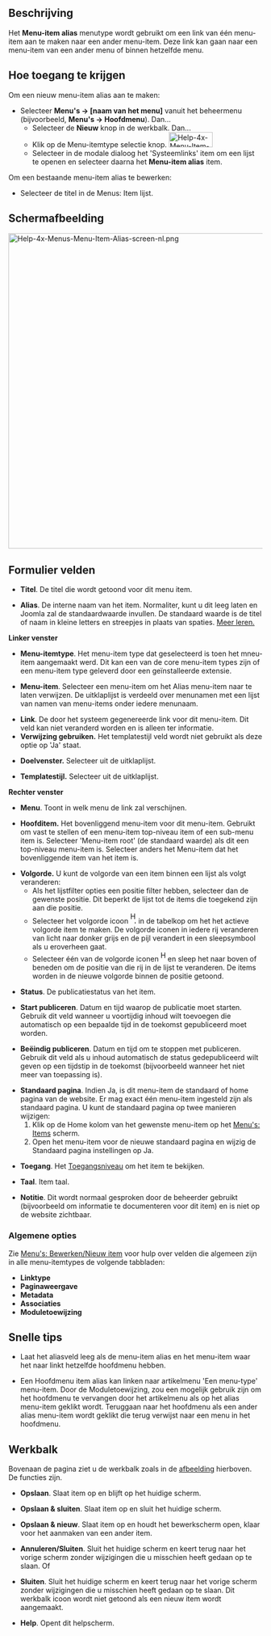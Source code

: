 <!-- Filename: Help4.x:Menu_Item:_Alias / Display title: Menu-item: Alias -->

## Beschrijving

Het **Menu-item alias** menutype wordt gebruikt om een link van één
menu-item aan te maken naar een ander menu-item. Deze link kan gaan naar
een menu-item van een ander menu of binnen hetzelfde menu.

## Hoe toegang te krijgen

Om een nieuw menu-item alias aan te maken:

- Selecteer **Menu's **→** \[naam van het menu\]** vanuit het beheermenu
  (bijvoorbeeld, **Menu's **→** Hoofdmenu**). Dan...
  - Selecteer de **Nieuw** knop in de werkbalk. Dan...
  - Klik op de Menu-itemtype selectie knop. <img
    src="https://docs.joomla.org/images/thumb/8/8f/Help-4x-Menu-Item-Type-Select-Button-nl.png/87px-Help-4x-Menu-Item-Type-Select-Button-nl.png"
    decoding="async"
    srcset="https://docs.joomla.org/images/8/8f/Help-4x-Menu-Item-Type-Select-Button-nl.png 1.5x"
    data-file-width="124" data-file-height="43" width="87" height="30"
    alt="Help-4x-Menu-Item-Type-Select-Button-nl.png" />
  - Selecteer in de modale dialoog het 'Systeemlinks' item om een lijst
    te openen en selecteer daarna het **Menu-item alias** item.

Om een bestaande menu-item alias te bewerken:

- Selecteer de titel in de Menus: Item lijst.

## Schermafbeelding

<img
src="https://docs.joomla.org/images/thumb/f/f3/Help-4x-Menus-Menu-Item-Alias-screen-nl.png/800px-Help-4x-Menus-Menu-Item-Alias-screen-nl.png"
decoding="async"
srcset="https://docs.joomla.org/images/f/f3/Help-4x-Menus-Menu-Item-Alias-screen-nl.png 1.5x"
data-file-width="1189" data-file-height="927" width="800" height="624"
alt="Help-4x-Menus-Menu-Item-Alias-screen-nl.png" />

## Formulier velden

- **Titel**. De titel die wordt getoond voor dit menu item.

<!-- -->

- **Alias**. De interne naam van het item. Normaliter, kunt u dit leeg
  laten en Joomla zal de standaardwaarde invullen. De standaard waarde
  is de titel of naam in kleine letters en streepjes in plaats van
  spaties. [Meer
  leren.](https://docs.joomla.org/Alias/nl "Special:MyLanguage/Alias/nl")

**Linker venster**

- **Menu-itemtype**. Het menu-item type dat geselecteerd is toen het
  mneu-item aangemaakt werd. Dit kan een van de core menu-item types
  zijn of een menu-item type geleverd door een geïnstalleerde extensie.

<!-- -->

- **Menu-item**. Selecteer een menu-item om het Alias menu-item naar te
  laten verwijzen. De uitklaplijst is verdeeld over menunamen met een
  lijst van namen van menu-items onder iedere menunaam.

<!-- -->

- **Link**. De door het systeem gegenereerde link voor dit menu-item.
  Dit veld kan niet veranderd worden en is alleen ter informatie.
- **Verwijzing gebruiken.** Het templatestijl veld wordt niet gebruikt
  als deze optie op 'Ja' staat.

<!-- -->

- **Doelvenster.** Selecteer uit de uitklaplijst.

<!-- -->

- **Templatestijl.** Selecteer uit de uitklaplijst.

**Rechter venster**

- **Menu**. Toont in welk menu de link zal verschijnen.

<!-- -->

- **Hoofditem.** Het bovenliggend menu-item voor dit menu-item. Gebruikt
  om vast te stellen of een menu-item top-niveau item of een sub-menu
  item is. Selecteer 'Menu-item root' (de standaard waarde) als dit een
  top-niveau menu-item is. Selecteer anders het Menu-item dat het
  bovenliggende item van het item is.

<!-- -->

- **Volgorde.** U kunt de volgorde van een item binnen een lijst als
  volgt veranderen:
  - Als het lijstfilter opties een positie filter hebben, selecteer dan
    de gewenste positie. Dit beperkt de lijst tot de items die toegekend
    zijn aan die positie.
  - Selecteer het volgorde icoon <img
    src="https://docs.joomla.org/images/e/ee/Help30-Ordering-colheader-icon.png"
    decoding="async" data-file-width="12" data-file-height="23" width="12"
    height="23" alt="Help30-Ordering-colheader-icon.png" /> in de
    tabelkop om het het actieve volgorde item te maken. De volgorde
    iconen in iedere rij veranderen van licht naar donker grijs en de
    pijl verandert in een sleepsymbool als u eroverheen gaat.
  - Selecteer één van de volgorde iconen <img
    src="https://docs.joomla.org/images/8/87/Help30-Ordering-colheader-grab-bar-icon.png"
    decoding="async" data-file-width="10" data-file-height="21" width="10"
    height="21" alt="Help30-Ordering-colheader-grab-bar-icon.png" /> en
    sleep het naar boven of beneden om de positie van die rij in de
    lijst te veranderen. De items worden in de nieuwe volgorde binnen de
    positie getoond.

<!-- -->

- **Status**. De publicatiestatus van het item.

<!-- -->

- **Start publiceren**. Datum en tijd waarop de publicatie moet starten.
  Gebruik dit veld wanneer u voortijdig inhoud wilt toevoegen die
  automatisch op een bepaalde tijd in de toekomst gepubliceerd moet
  worden.

<!-- -->

- **Beëindig publiceren**. Datum en tijd om te stoppen met publiceren.
  Gebruik dit veld als u inhoud automatisch de status gedepubliceerd
  wilt geven op een tijdstip in de toekomst (bijvoorbeeld wanneer het
  niet meer van toepassing is).

<!-- -->

- **Standaard pagina**. Indien Ja, is dit menu-item de standaard of home
  pagina van de website. Er mag exact één menu-item ingesteld zijn als
  standaard pagina. U kunt de standaard pagina op twee manieren
  wijzigen:
  1.  Klik op de Home kolom van het gewenste menu-item op het [Menu's:
      Items](https://docs.joomla.org/Help4.x:Menus:_Items/nl "Special:MyLanguage/Help4.x:Menus: Items/nl")
      scherm.
  2.  Open het menu-item voor de nieuwe standaard pagina en wijzig de
      Standaard pagina instellingen op Ja.

<!-- -->

- **Toegang**. Het
  [Toegangsniveau](https://docs.joomla.org/Help4.x:Users:_Viewing_Access_Levels/nl "Special:MyLanguage/Help4.x:Users: Viewing Access Levels/nl")
  om het item te bekijken.

<!-- -->

- **Taal**. Item taal.

<!-- -->

- **Notitie**. Dit wordt normaal gesproken door de beheerder gebruikt
  (bijvoorbeeld om informatie te documenteren voor dit item) en is niet
  op de website zichtbaar.

### Algemene opties

Zie [Menu's: Bewerken/Nieuw
item](https://docs.joomla.org/Help4.x:Menu_Item:_New_Item/nl "Help4.x:Menu Item: New Item/nl")
voor hulp over velden die algemeen zijn in alle menu-itemtypes de
volgende tabbladen:

- **Linktype**
- **Paginaweergave**
- **Metadata**
- **Associaties**
- **Moduletoewijzing**

## Snelle tips

- Laat het aliasveld leeg als de menu-item alias en het menu-item waar
  het naar linkt hetzelfde hoofdmenu hebben.

<!-- -->

- Een Hoofdmenu item alias kan linken naar artikelmenu 'Een menu-type'
  menu-item. Door de Moduletoewijzing, zou een mogelijk gebruik zijn om
  het hoofdmenu te vervangen door het artikelmenu als op het alias
  menu-item geklikt wordt. Teruggaan naar het hoofdmenu als een ander
  alias menu-item wordt geklikt die terug verwijst naar een menu in het
  hoofdmenu.

## Werkbalk

Bovenaan de pagina ziet u de werkbalk zoals in de
[afbeelding](#Schermafbeelding) hierboven. De functies zijn.

- **Opslaan**. Slaat item op en blijft op het huidige scherm.

<!-- -->

- **Opslaan & sluiten**. Slaat item op en sluit het huidige scherm.

<!-- -->

- **Opslaan & nieuw**. Slaat item op en houdt het bewerkscherm open,
  klaar voor het aanmaken van een ander item.

<!-- -->

- **Annuleren/Sluiten**. Sluit het huidige scherm en keert terug naar
  het vorige scherm zonder wijzigingen die u misschien heeft gedaan op
  te slaan. Of

<!-- -->

- **Sluiten**. Sluit het huidige scherm en keert terug naar het vorige
  scherm zonder wijzigingen die u misschien heeft gedaan op te slaan.
  Dit werkbalk icoon wordt niet getoond als een nieuw item wordt
  aangemaakt.

<!-- -->

- **Help**. Opent dit helpscherm.
